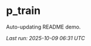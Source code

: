 # p_train

Auto-updating README demo.

<!--START_SECTION:status-->
_Last run: 2025-10-09 06:31 UTC_
<!--END_SECTION:status-->













































































































































































































































































































































































































































































































































































































































































































































































































































































































































































































































































































































































